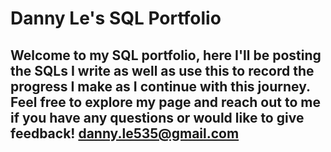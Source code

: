# Danny Le's SQL Portfolio

## Welcome to my SQL portfolio, here I'll be posting the SQLs I write as well as use this to record the progress I make as I continue with this journey. Feel free to explore my page and reach out to me if you have any questions or would like to give feedback! danny.le535@gmail.com 
